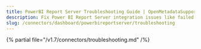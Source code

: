 ```yaml
---
title: PowerBI Report Server Troubleshooting Guide | OpenMetadataSupport
description: Fix Power BI Report Server integration issues like failed authentication, metadata extraction gaps, or visualization syncing.
slug: /connectors/dashboard/powerbireportserver/troubleshooting
---
```


{% partial file="/v1.7/connectors/troubleshooting.md" /%}
